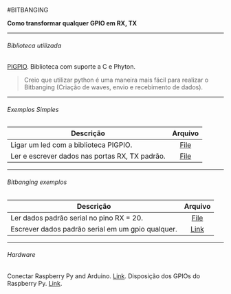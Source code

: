 #BITBANGING 

**Como transformar qualquer GPIO em RX, TX**

----------------------

###### Biblioteca utilizada

[PIGPIO](http://abyz.co.uk/rpi/pigpio/). Biblioteca com suporte a C e Phyton.

> Creio que utilizar python é uma maneira mais fácil para realizar o Bitbanging (Criação de waves, envio e recebimento de dados).

----------------------

###### Exemplos Simples


| Descrição | Arquivo |
| --------- |:-------:|
|Ligar um led com a biblioteca PIGPIO. |[File](codigos/led.c)|
|Ler e escrever dados nas portas RX, TX padrão. |[File](codigos/full_comunication.c)|

-----------------------

###### Bitbanging exemplos 

| Descrição | Arquivo |
| --------- |:-------:|
|Ler dados padrão serial no pino RX = 20.|[File](codigos/gpio_serial_reading.c)|
|Escrever dados padrão serial em um gpio qualquer.|[Link](http://raspberrypi.stackexchange.com/questions/24806/9-data-bits-on-uart-pins)|

------------------------

###### Hardware

Conectar Raspberry Py and Arduino. [Link](https://oscarliang.com/raspberry-pi-and-arduino-connected-serial-gpio/).
Disposição dos GPIOs do Raspberry Py. [Link](http://abyz.co.uk/rpi/pigpio/index.html).

